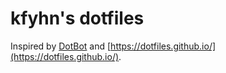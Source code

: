 # kfyhn's dotfiles
Inspired by [DotBot](https://github.com/anishathalye/dotbot#configuration) and [https://dotfiles.github.io/](https://dotfiles.github.io/).
